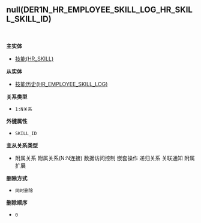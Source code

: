 ## null(DER1N_HR_EMPLOYEE_SKILL_LOG_HR_SKILL_SKILL_ID) <!-- {docsify-ignore-all} -->



<br>
<p class="panel-title"><b>主实体</b></p>

* [技能(HR_SKILL)](module/hr/hr_skill)

<p class="panel-title"><b>从实体</b></p>

* [技能历史(HR_EMPLOYEE_SKILL_LOG)](module/hr/hr_employee_skill_log)

<p class="panel-title"><b>关系类型</b></p>

* `1:N关系`

<p class="panel-title"><b>外键属性</b></p>

* `SKILL_ID`

<p class="panel-title"><b>主从关系类型</b></p>

* <i class="fa fa-square"/></i> 附属关系 <i class="fa fa-square"/></i> 附属关系(N:N连接) <i class="fa fa-square"/></i> 数据访问控制 <i class="fa fa-square"/></i> 嵌套操作 <i class="fa fa-square"/></i> 递归关系 <i class="fa fa-square"/></i> 关联通知 <i class="fa fa-square"/></i> 附属扩展

<p class="panel-title"><b>删除方式</b></p>

* `同时删除`

<p class="panel-title"><b>删除顺序</b></p>

* `0`
